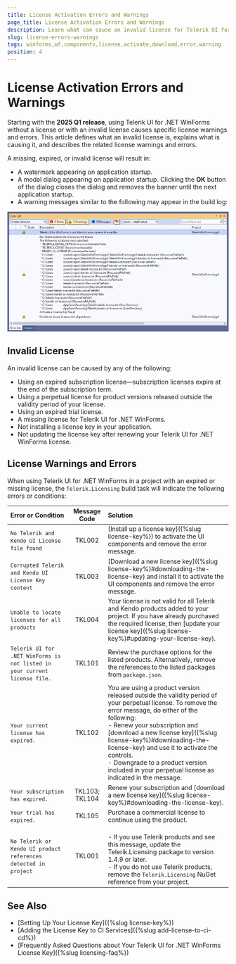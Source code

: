 ```yaml
---
title: License Activation Errors and Warnings
page_title: License Activation Errors and Warnings
description: Learn what can cause an invalid license for Telerik UI for .NET WinForms, learn what are the common warnings and errors, and learn how to solve them.
slug: license-errors-warnings
tags: winforms,wf,components,license,activate,download,error,warning
position: 4
---
```


# License Activation Errors and Warnings

Starting with the __2025 Q1 release__, using Telerik UI for .NET WinForms without a license or with an invalid license causes specific license warnings and errors. This article defines what an invalid license is, explains what is causing it, and describes the related license warnings and errors.

A missing, expired, or invalid license will result in:
  - A watermark appearing on application startup.
  - A modal dialog appearing on application startup. Clicking the **OK** button of the dialog closes the dialog and removes the banner until the next application startup.
  - A warning messages similar to the following may appear in the build log:

![warning messages](images/license-errors-warnings001.png) 

## Invalid License

An invalid license can be caused by any of the following:

- Using an expired subscription license—subscription licenses expire at the end of the subscription term.
- Using a perpetual license for product versions released outside the validity period of your license.
- Using an expired trial license.
- A missing license for Telerik UI for .NET WinForms.
- Not installing a license key in your application.
- Not updating the license key after renewing your Telerik UI for .NET WinForms license.

## License Warnings and Errors

When using Telerik UI for .NET WinForms in a project with an expired or missing license, the `Telerik.Licensing` build task will indicate the following errors or conditions:

| Error or Condition           |Message Code   |Solution           |
|:-----------------------------|:-----------:|:--------------------|
| `No Telerik and Kendo UI License file found`           |TKL002   | [Install up a license key]({%slug license-key%}) to activate the UI components and remove the error message. | 
| `Corrupted Telerik and Kendo UI License Key content` |TKL003      |[Download a new license key]({%slug license-key%}#downloading-the-license-key) and install it to activate the UI components and remove the error message. |
|`Unable to locate licenses for all products`|TKL004|Your license is not valid for all Telerik and Kendo products added to your project. If you have already purchased the required license, then [update your license key]({%slug license-key%}#updating-your-license-key).|
| `Telerik UI for .NET WinForms is not listed in your current license file.` |TKL101| Review the purchase options for the listed products. Alternatively, remove the references to the listed packages from `package.json`. |
| `Your current license has expired.` |TKL102| You are using a product version released outside the validity period of your perpetual license. To remove the error message, do either of the following: <br> - Renew your subscription and [download a new license key]({%slug license-key%}#downloading-the-license-key) and use it to activate the controls. <br> - Downgrade to a product version included in your perpetual license as indicated in the message. |
| `Your subscription has expired.`|TKL103; TKL104  | Renew your subscription and [download a new license key]({%slug license-key%}#downloading-the-license-key).|
| `Your trial has expired.`    |TKL105   | Purchase a commercial license to continue using the product. |
|`No Telerik or Kendo UI product references detected in project`|TKL001| <br> - If you use Telerik products and see this message, update the Telerik.Licensing package to version 1.4.9 or later. <br> - If you do not use Telerik products, remove the `Telerik.Licensing` NuGet reference from your project.|


## See Also

* [Setting Up Your License Key]({%slug license-key%})
* [Adding the License Key to CI Services]({%slug add-license-to-ci-cd%})
* [Frequently Asked Questions about Your Telerik UI for .NET WinForms License Key]({%slug licensing-faq%})